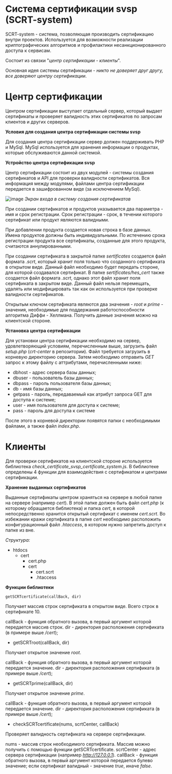 # Система сертификации svsp (SCRT-system)

SCRT-system - система, позволяющая производить сертификацию внутри проектов. Используется для возможности реализации криптографических алгоритмов и 
профилактики несанкционированного доступа к сервисам. 

Состоит из связки "*центр сертификации - клиенты*".

Основная идея системы сертификации - *никто не доверяет друг другу, все доверяют центру сертификации*.

# Центр сертификации

Центром сертификации выступает отдельный сервер, который выдает сертификаты и проверяет валидность этих сертификатов по запросам клиентов и других серверов. 

**Условия для создания центра сертификации системы svsp**

Для создания центра сертификации сервер должен поддерживать PHP и MySql. MySql используется для хранения информации о продуктах, которые обслуживаются данной 
системой.

**Устройство центра сертификации svsp**

Центр сертификации состоит из двух модулей - системы создания сертификатов и API для проверки валидности сертификатов. Вся информация между модулями, файлами
центра сертификации передается в зашифрованном виде (за исключением MySql).

![image](https://user-images.githubusercontent.com/77344156/211185025-33e5c872-dd41-49f9-908f-7e24865e8e7f.png)
*Экран входа в систему создания сертификатов*

При создании сертификатов и продуктов указывается два параметра - имя и срок регистрации. Срок регистрации - срок, в течении которого сертификат или продукт 
являются валидными.

При добавлении продукта создается новая строка в базе данных. Имена продуктов должны быть индивидуальными. По истечению срока регистрации продукта все сертификаты,
созданные для этого продукта, считаются аннулированными.

При создании сертификата в закрытой папке *sertificates* создается файл формата *.scrt*, который хранит поля только что созданного сертификата в открытом
виде. Данный файл необходимо будет передать стороне, для которой создавался сертификат. В папке *sertificates/hes_cert* также создается файл формата *.scrt*, 
однако этот файл хранит поля сертификата в закрытом виде. Данный файл нельзя перемещать,
удалять или модифицировать так как он используется при проверке валидности сертификатов.

Открытым ключом сертификата являются два значения - *root* и *prime* - значения, необходимые для поддержания работоспособности алгоритма Диффи - Хеллмана. 
Получить данные значения можно на клиентской стороне.

**Установка центра сертификации**

Для установки центра сертификации необходимо на сервер, удовлетворяющий условиям, перечисленным выше, загрузить файл *setup.php* (*crt-center* в репозитории).
Файл требуется загрузить в корневую директорию сервера. Затем необходимо отправить *GET* запрос к этому файлу с аттрибутами, перечисленными ниже:

-   dbhost - адрес сервера базы данных;
-   dbuser - пользователь базы данных;
-   dbpass - пароль пользователя базы данных;
-   db - имя базы данных;
-   getpass - пароль, передаваемый как атрибут запроса GET для доступа к системе;
-   user - имя пользователя для доступа к системе; 
-   pass - пароль для доступа к системе

После этого в корневой директории появятся папки с необходимыми файлами, а также файл *index.php*.

# Клиенты

Для проверки сертификатов на клиентской стороне используется библиотека *check_certificate_svsp_certificate_system.js*. В библиотеке определены 4 функции 
для взаимодействия с сертификатом и центрами сертификации. 

**Хранение выданных сертификатов**

Выданные сертификаты центром храняться на сервере в любой папке на сервере (например *cert*). В этой папке должен быть файл *cert.php* (к которому 
обращается библиотека) и папка *cert*, в которой непосредственно хранится открытый сертификат с именем *cert.scrt*. Во избежании кражи сертификата в папке 
*cert* необходимо расположить конфигурационный файл *.htaccess*, в котором нужно запретить доступ к папке из вне.

*Структура:*

- htdocs
    + cert
        * cert.php
        * cert
            - cert.scrt
            - .htaccess

**Функции библиотеки**

`getSCRTcertificate(callBack, dir)`

Получает массив строк сертификата в открытом виде. Всего строк в сертификате 10.

callBack - функция обратного вызова, в первый аргумент которой передается массив строк.
dir - директория расположения сертификата (в примере выше */cert*);

- getSCRTroot(callBack, dir)

Получает открытое значение *root*.

callBack - функция обратного вызова, в первый аргумент которой передается значение.
dir - директория расположения сертификата (в примере выше */cert*);

- getSCRTprime(callBack, dir)

Получает открытое значение *prime*.

callBack - функция обратного вызова, в первый аргумент которой передается значение.
dir - директория расположения сертификата (в примере выше */cert*);

- checkSCRTcertificate(nums, scrtCenter, callBack)

Проверяет валидность сертификата на сервере сертификации.

nums - массив строк необходимого сертификата. Массив можно получить с помощью функции getSCRTcertificate.
scrtCenter - адрес сервера сертификации (например *http://127.0.0.1*).
callBack - функция обратного вызова, в первый аргумент которой передается булево значение; если сертификат валидный - значение *true*, иначе *false*.



